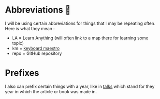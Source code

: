 # Abbreviations 🔖

I will be using certain abbreviations for things that I may be repeating often. Here is what they mean : 

- LA = [Learn Anything](https://learn-anything.xyz) (will often link to a map there for learning some topic)
- km = [keyboard maestro](../macOS/apps/km/km.md)
- repo = GitHub repository

# Prefixes

I also can prefix certain things with a year, like in [talks](../talks/Talks.md) which stand for they year in which the article or book was made in.